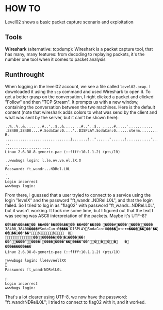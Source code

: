# HOW TO
Level02 shows a basic packet capture scenario and exploitation
## Tools
**Wireshark** (alternative: tcpdump): Wireshark is a packet capture tool, that has many, many features: from decoding to replaying packets, it's the number one tool when it comes to packet analysis

## Runthrought
When logging in the level02 account, we see a file called `level02.pcap`. I downloaded it using the `scp` command and used Wireshark to open it. To get a better grasp on the conversation, I right clicked a packet and clicked "Follow" and then "TCP Stream". It prompts us with a new window, containing the conversation between the two machines.
Here is the default content (note that wireshark adds colors to what was send by the client and what was sent by the server, but it can't be shown here):
```
..%..%..&..... ..#..'..$..&..... ..#..'..$.. .....#.....'........... .38400,38400....#.SodaCan:0....'..DISPLAY.SodaCan:0......xterm.........."........!........"..".....b........b....	B.
..............................1.......!.."......"......!..........."........"..".............	..
.....................
Linux 2.6.38-8-generic-pae (::ffff:10.1.1.2) (pts/10)

..wwwbugs login: l.le.ev.ve.el.lX.X
..
Password: ft_wandr...NDRel.L0L
.
..
Login incorrect
wwwbugs login: 
```
From there, I guessed that a user tryied to connect to a service using the login "levelX" and the password "ft_wandr...NDRel.L0L", and that the login failed.
So I tried to log in as "flag02" with password "ft_wandr...NDRel.L0L", but it wasn't working.
It took me some time, but I figured out that the text I was seeing was ASCII interpretation of the packets. Maybe it's UTF-8?
```
��%��%��&���� ��#��'��$��&���� ��#��'��$�� ����#����'��������  38400,38400����# SodaCan:0����'  DISPLAYSodaCan:0���� xterm��������"������!������"��"  b  b	B
���������� � 1������!��"����"����!������ ��"���� ��"��"����	�
������������
Linux 2.6.38-8-generic-pae (::ffff:10.1.1.2) (pts/10)

 wwwbugs login: l le ev ve el lX X
 
Password: ft_wandrNDRelL0L
 
 
Login incorrect
wwwbugs login: 
```
That's a lot clearer using UTF-8, we now have the password: "ft_wandrNDRelL0L"; I tried to connect to flag02 with it, and it worked.
